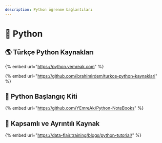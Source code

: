 ```yaml
---
description: Python öğrenme bağlantıları
---
```


# 🐍 Python

## 🌎 Türkçe Python Kaynakları

{% embed url="https://python.yemreak.com" %}

{% embed url="https://github.com/ibrahimirdem/turkce-python-kaynaklari" %}

## 🧰 Python Başlangıç Kiti

{% embed url="https://github.com/YEmreAk/Python-NoteBooks" %}

## 🌟 Kapsamlı ve Ayrıntılı Kaynak

{% embed url="https://data-flair.training/blogs/python-tutorial/" %}

